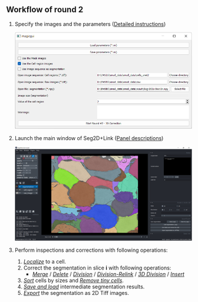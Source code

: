 ## Workflow of round 2

1. Specify the images and the parameters ([Detailed instructions](./parameter_setting.md))
     
    ![set_para](./pictures/round2_set_para.png)

2. Launch the main window of Seg2D+Link ([Panel descriptions](./panel_description.md))
   
    ![open_round2](./pictures/round2.png)

3. Perform inspections and corrections with following operations:

      1. [*Localize*](./localize.md) to a cell.
      2. Correct the segmentation in slice **i** with following operations:
          - [*Merge*](./merge.md) / [*Delete*](./delete.md) / [*Division*](./divide.md#division) / [*Division-Relink*](./divide.md#divisionrelink) 
         / [*3D Division*](./divide_3d.md) / [*Insert*](./insert.md)
      3. [*Sort*](./sort_remove.md#sort-cells) cells by sizes and [*Remove tiny cells*](./sort_remove.md#remove-tiny-cells).
      4. [*Save and load*](./save_load_export.md#saveload) intermediate segmentation results.
      5. [*Export*](./save_load_export.md#export) the segmentation as 2D Tiff images.